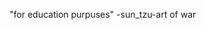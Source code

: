 "for education purpuses" -sun_tzu-art of war


<!---
anessersson/anessersson is a ✨ special ✨ repository because its `README.md` (this file) appears on your GitHub profile.
You can click the Preview link to take a look at your changes.
--->


